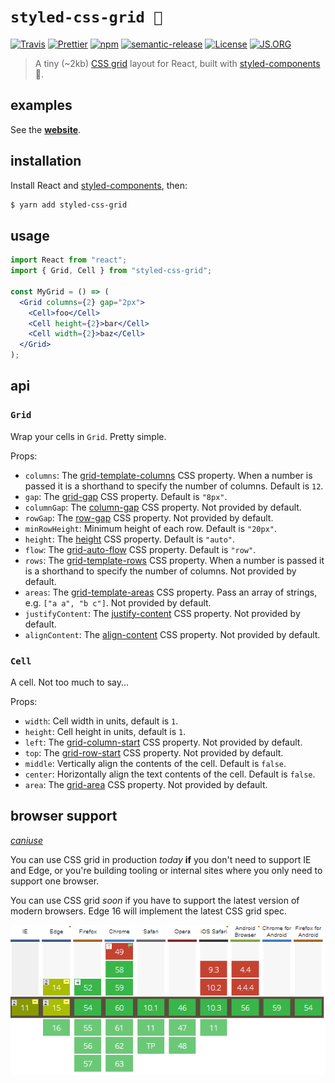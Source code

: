 # `styled-css-grid 🍱`

[![Travis](https://img.shields.io/travis/azz/styled-css-grid.svg?style=flat-square)](https://travis-ci.org/azz/styled-css-grid)
[![Prettier](https://img.shields.io/badge/styled_with-prettier-ff69b4.svg?style=flat-square)](https://github.com/prettier/prettier)
[![npm](https://img.shields.io/npm/v/styled-css-grid.svg?style=flat-square)](https://npmjs.org/styled-css-grid)
[![semantic-release](https://img.shields.io/badge/%20%20%F0%9F%93%A6%F0%9F%9A%80-semantic--release-e10079.svg?style=flat-square)](https://github.com/semantic-release/semantic-release)
[![License](https://img.shields.io/badge/license-MIT-blue.svg?style=flat-square)](LICENSE)
[![JS.ORG](https://img.shields.io/badge/js.org-dns-ffb400.svg?style=flat-square)](http://js.org)

> A tiny (~2kb) [CSS grid] layout for React, built with [styled-components] 💅.

## examples

See the **[website]**.

## installation

Install React and [styled-components], then:

```bash
$ yarn add styled-css-grid
```

## usage

```jsx
import React from "react";
import { Grid, Cell } from "styled-css-grid";

const MyGrid = () => (
  <Grid columns={2} gap="2px">
    <Cell>foo</Cell>
    <Cell height={2}>bar</Cell>
    <Cell width={2}>baz</Cell>
  </Grid>
);
```

## api

### `Grid`

Wrap your cells in `Grid`. Pretty simple.

Props:

* `columns`: The [grid-template-columns] CSS property. When a number is passed
  it is a shorthand to specify the number of columns. Default is `12`.
* `gap`: The [grid-gap] CSS property. Default is `"8px"`.
* `columnGap`: The [column-gap] CSS property. Not provided by default.
* `rowGap`: The [row-gap] CSS property. Not provided by default.
* `minRowHeight`: Minimum height of each row. Default is `"20px"`.
* `height`: The [height] CSS property. Default is `"auto"`.
* `flow`: The [grid-auto-flow] CSS property. Default is `"row"`.
* `rows`: The [grid-template-rows] CSS property. When a number is passed
  it is a shorthand to specify the number of columns. Not provided by default.
* `areas`: The [grid-template-areas] CSS property. Pass an array of strings, e.g. `["a a", "b c"]`. Not provided by default.
* `justifyContent`: The [justify-content] CSS property. Not provided by default.
* `alignContent`: The [align-content] CSS property. Not provided by default.

### `Cell`

A cell. Not too much to say...

Props:

* `width`: Cell width in units, default is `1`.
* `height`: Cell height in units, default is `1`.
* `left`: The [grid-column-start] CSS property. Not provided by default.
* `top`: The [grid-row-start] CSS property. Not provided by default.
* `middle`: Vertically align the contents of the cell. Default is `false`.
* `center`: Horizontally align the text contents of the cell. Default is `false`.
* `area`: The [grid-area] CSS property. Not provided by default.

## browser support

_[caniuse]_

You can use CSS grid in production _today_ **if** you don't need to support IE and Edge, or you're building tooling or internal sites where you only need to support one browser.

You can use CSS grid _soon_ if you have to support the latest version of modern browsers. Edge 16 will implement the latest CSS grid spec.

![Can I use?](website/caniuse.png)

[website]: https://styled-css-grid.js.org/
[CSS grid]: https://mdn.io/CSS_Grid_Layout
[styled-components]: https://github.com/styled-components/styled-components
[grid-auto-flow]: https://mdn.io/grid-auto-flow
[grid-row-start]: https://mdn.io/grid-row-start
[grid-column-start]: https://mdn.io/grid-column-start
[grid-template-columns]: https://mdn.io/grid-template-columns
[grid-template-rows]: https://mdn.io/grid-template-rows
[grid-template-areas]: https://mdn.io/grid-template-areas
[grid-area]: https://mdn.io/grid-area
[height]: https://mdn.io/css-height
[grid-gap]: https://mdn.io/grid-gap
[column-gap]: https://mdn.io/column-gap
[row-gap]: https://mdn.io/row-gap
[justify-content]: https://mdn.io/justify-content
[align-content]: https://mdn.io/align-content
[caniuse]: http://caniuse.com/#feat=css-grid
